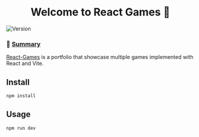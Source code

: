 <h1 align="center">Welcome to React Games 👋</h1>
<p>
  <img alt="Version" src="https://img.shields.io/badge/version-1.0.0-blue.svg?cacheSeconds=2592000" />
</p>

### 📑 [Summary]()
[React-Games](https://react-games-hellion.netlify.app/) is a portfolio that showcase multiple games implemented with React and Vite.

## Install

```sh
npm install
```

## Usage

```sh
npm run dev
```

